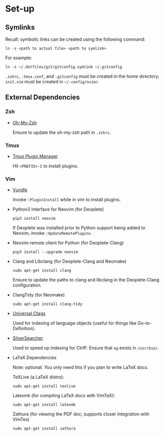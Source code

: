 # Set-up

## Symlinks

Recall: symbolic links can be created using the following command:

```
ln -s <path to actual file> <path to symlink>
```

For example:

```
ln -s ~/.dotfiles/git/gitconfig.symlink ~/.gitconfig
```

`.zshrc`, `.tmux.conf`, and `.gitconfig` must be created in the home directory; `init.vim` must be created in `~/.config/nvim/`.


## External Dependencies

### Zsh

* [Oh-My-Zsh](https://github.com/robbyrussell/oh-my-zsh)

   Ensure to update the oh-my-zsh path in `.zshrc`.

### Tmux

* [Tmux Plugin Manager](https://github.com/tmux-plugins/tpm)

   Hit `<PREFIX>-I` to install plugins.

### Vim

* [Vundle](https://github.com/VundleVim/Vundle.vim)

   Invoke `:PluginInstall` while in vim to install plugins.

* Python3 Interface for Neovim (for Deoplete)

   ```
   pip3 install neovim
   ```

   If Deoplete was installed prior to Python support being added to Neovim, invoke `:UpdateRemotePlugins`.

* Neovim remote client for Python (for Deoplete-Clang)

   ```
   pip3 install --upgrade neovim
   ```

* Clang and Libclang (for Deoplete-Clang and Neomake)

   ```
   sudo apt-get install clang
   ```

   Ensure to update the paths to clang and libclang in the Deoplete-Clang configuration.

* ClangTidy (for Neomake)

   ```
   sudo apt-get install clang-tidy
   ```

* [Universal Ctags](https://askubuntu.com/questions/796408/installing-and-using-universal-ctags-instead-of-exuberant-ctags)

   Used for indexing of language objects (useful for things like Go-to-Definition).

* [SilverSearcher](https://github.com/ggreer/the_silver_searcher)

   Used to speed up indexing for CtrlP. Ensure that `ag` exists in `/usr/bin/`.

* LaTeX Dependencies

   [//]: # "Getting Started with LaTeX on Linux (the basics): https://stackoverflow.com/questions/1017055/get-started-with-latex-on-linux"

   [//]: # "Compile LaTeX doc manually on Linux: https://tex.stackexchange.com/questions/16884/compiling-a-latex-document-manually"

   Note: optional. You only need this if you plan to write LaTeX docs.

   TeXLive (a LaTeX distro):
   ```
   sudo apt-get install texlive
   ```

   Latexmk (for compiling LaTeX docs with VimTeX):
   ```
   sudo apt-get install latexmk
   ```

   Zathura (for viewing the PDF doc; supports closer integration with VimTex)
   ```
   sudo apt-get install zathura
   ```
